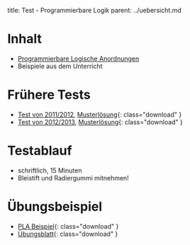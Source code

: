 title: Test - Programmierbare Logik
parent: ../uebersicht.md

# Inhalt
* [Programmierbare Logische Anordnungen](../pla.html)
* Beispiele aus dem Unterricht

# Frühere Tests
* [Test von 2011/2012]({filename}pla_test_1.pdf), [Musterlösung]({filename}pla_test_1_loesung.pdf){: class="download" }
* [Test von 2012/2013]({filename}pla_test_2.pdf), [Musterlösung]({filename}pla_test_2_loesung.pdf){: class="download" }

# Testablauf
* schriftlich, 15 Minuten
* Bleistift und Radiergummi mitnehmen!

# Übungsbeispiel
* [PLA Beispiel]({filename}../uebung_pla1.pdf){: class="download" }
* [Übungsblatt]({filename}../uebung_pla2.pdf){: class="download" }
